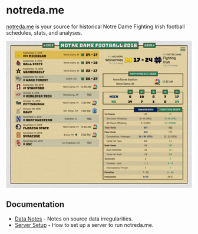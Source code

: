 # notreda.me

[notreda.me](https://notreda.me/) is your source for historical Notre Dame Fighting Irish football
schedules, stats, and analyses.

[![Notre Dame vs. Michigan 2018 on notreda.me](/website/public/ndMichigan2018Screenshot.png)](https://notreda.me/)

## Documentation

- [Data Notes](./docs/data-notes.md) - Notes on source data irregularities.
- [Server Setup](./docs/server-setup.md) - How to set up a server to run notreda.me.
